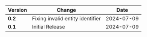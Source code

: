 | Version | Change | Date |
| --- | --- | --- |
| **0.2** | Fixing invalid entity identifier | 2024-07-09 |
| **0.1** | Initial Release | 2024-07-09 |
